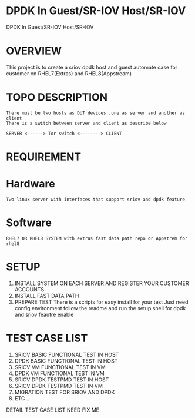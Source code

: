 # DPDK In Guest/SR-IOV Host/SR-IOV

DPDK In Guest/SR-IOV Host/SR-IOV

# OVERVIEW
This project is to create a sriov dpdk host and guest automate case for customer on RHEL7(Extras) and RHEL8(Appstream)

# TOPO DESCRIPTION

    There must be two hosts as DUT devices ,one as server and another as client
    There is a switch between server and client as describe below

    SERVER <------> Tor switch <--------> CLIENT

# REQUIREMENT

# Hardware
    Two linux server with interfaces that support sriov and dpdk feature
# Software
    RHEL7 OR RHEL8 SYSTEM with extras fast data path repo or Appstrem for rhel8

# SETUP 
1. INSTALL SYSTEM ON EACH SERVER AND REGISTER YOUR CUSTOMER ACCOUNTS
2. INSTALL FAST DATA PATH 
3. PREPARE TEST 
There is a scripts for easy install for your test 
Just need config environment follow the readme and run the setup shell for dpdk and sriov feautre enable

# TEST CASE LIST 
1. SRIOV BASIC FUNCTIONAL TEST IN HOST
2. DPDK BASIC FUNCTIONAL TEST IN HOST
3. SRIOV VM FUNCTIONAL TEST IN VM 
4. DPDK VM FUNCTIONAL TEST IN VM 
5. SRIOV DPDK TESTPMD TEST IN HOST
6. SRIOV DPDK TESTPMD TEST IN VM 
7. MIGRATION TEST FOR SRIOV AND DPDK 
8. ETC ..

DETAIL TEST CASE LIST 
NEED FIX ME 
